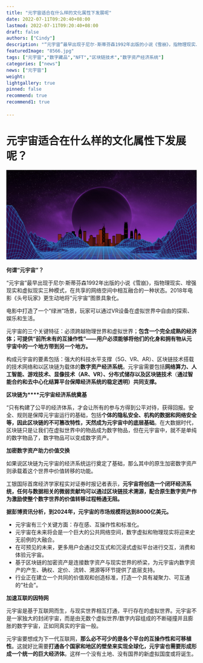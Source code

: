 ```yaml
---
title: "元宇宙适合在什么样的文化属性下发展呢"
date: 2022-07-11T09:20:40+08:00
lastmod: 2022-07-11T09:20:40+08:00
draft: false
authors: ["Cindy"]
description: "“元宇宙”最早出现于尼尔·斯蒂芬森1992年出版的小说《雪崩》，指物理现实、增强现实和虚拟现实三种模式，在共享的网络空间中相互融合的一种状态"
featuredImage: "8566.jpg"
tags: ["元宇宙","数字藏品","NFT","区块链技术","数字资产经济系统"]
categories: ["news"]
news: ["元宇宙"]
weight: 
lightgallery: true
pinned: false
recommend: true
recommend1: true

---
```


# 元宇宙适合在什么样的文化属性下发展呢？

![img](8566.jpg)

**何谓“元宇宙”？**

“元宇宙”最早出现于尼尔·斯蒂芬森1992年出版的小说《雪崩》，指物理现实、增强现实和虚拟现实三种模式，在共享的网络空间中相互融合的一种状态。2018年电影《头号玩家》更生动地将“元宇宙”图景具象化。

电影中打造了一个“绿洲”场景，玩家可以通过VR设备在虚拟世界中自由的探索、娱乐和生活。

元宇宙的三个关键特征：必须跨越物理世界和虚拟世界；**包含一个完全成熟的经济体；可提供“前所未有的互操作性”——用户必须能够将他们的化身和拥有物从元宇宙中的一个地方带到另一个地方。**

构成元宇宙的要素包括：强大的科技水平支撑（5G、VR、AR）、区块链技术搭载的技术网络和以区块链为载体的**数字资产经济系统**。元宇宙需要包括**网络算力、人工智能、游戏技术、显像技术（AR、VR）、分布式储存以及区块链技术**（**通过智能合约和去中心化结算平台保障经济系统的稳定透明）共同支撑。**

**区块链为****元宇宙经济系统奠基**

“只有构建了公平的经济体系，才会让所有的参与方得到公平对待，获得回报。安全、规则是保障元宇宙运行的基础，包括**个体的隐私安全、机构的数据和网络安全等，因此区块链的不可篡改特性，天然成为元宇宙中的底层基础**。在大数据时代，区块链只是让我们在虚拟世界中的物品成为数字物品，但在元宇宙中，就不是单纯的数字物品了，数字物品可以变成数字资产。

**加密数字资产助力价值交换**

如果说区块链为元宇宙的经济系统运行奠定了基础，那么其中的原生加密数字资产则承载着这个世界中价值转移的功能。

工银国际首席经济学家程实对证券时报记者表示，**元宇宙将创造一个闭环经济系统，任何与数据相关的微弱贡献均可以通过区块链技术溯源，配合原生数字资产作为激励使整个数字世界的价值转移过程畅通无阻。**

**据彭博资讯分析，到2024年，元宇宙的市场规模将达到8000亿美元。**



- 元宇宙有三个关键方面：存在感、互操作性和标准化。
- 元宇宙在未来将会是一个巨大的公共网络空间，数字虚拟和物理现实将迎来史无前例的大融合。
- 在可预见的未来，更多用户会通过交互式和沉浸式虚拟平台进行交互，消费和体验元宇宙。
- 基于区块链的加密资产是连接数字资产与现实世界的桥梁，为元宇宙内数字资产的产生、确权、定价、流转、溯源等环节提供了底层支持。
- 行业正在建立一个共同的价值观和创造标准，打造一个具有凝聚力、可互通的“社会”。

**加速互联的因特网**

元宇宙是基于互联网而生，与现实世界相互打通，平行存在的虚拟世界。元宇宙不是一家独大的封闭宇宙，而是由无数个虚拟世界/数字内容组成的不断碰撞并且膨胀的数字宇宙，正如同真实的宇宙一般。

元宇宙要想成为下一代互联网，**那么必不可少的是各个平台的互操作性和可移植性**。这就好比需要**打通各个国家和地区的壁垒来实现全球化，元宇宙也需要形成形成一个统一的巨大经济体**。这样一个没有土地、没有国界的新虚拟国度或将诞生。